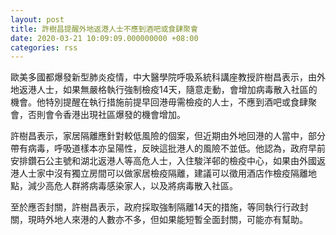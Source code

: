 ```yaml
---
layout: post
title: 許樹昌提醒外地返港人士不應到酒吧或食肆聚會
date: 2020-03-21 10:09:09.000000000 +08:00
categories: rss
---
```


歐美多國都爆發新型肺炎疫情，中大醫學院呼吸系統科講座教授許樹昌表示，由外地返港人士，如果無嚴格執行強制檢疫14天，隨意走動，會增加病毒散入社區的機會。他特別提醒在執行措施前提早回港毋需檢疫的人士，不應到酒吧或食肆聚會，否則會令香港出現社區爆發的機會增加。

許樹昌表示，家居隔離應針對較低風險的個案，但近期由外地回港的人當中，部分帶有病毒，呼吸道樣本亦呈陽性，反映這批港人的風險不並低。他認為，政府早前安排鑽石公主號和湖北返港人等高危人士，入住駿洋邨的檢疫中心，如果由外國返港人士家中沒有獨立房間可以做家居檢疫隔離，建議可以徵用酒店作檢疫隔離地點，減少高危人群將病毒感染家人，以及將病毒散入社區。

至於應否封關，許樹昌表示，政府採取強制隔離14天的措施，等同執行行政封關，現時外地人來港的人數亦不多，但如果能短暫全面封關，可能亦有幫助。
